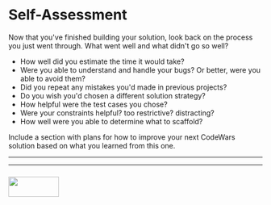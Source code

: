 # Self-Assessment

Now that you've finished building your solution, look back on the process you just went through.  What went well and what didn't go so well?
* How well did you estimate the time it would take?
* Were you able to understand and handle your bugs? Or better, were you able to avoid them?
* Did you repeat any mistakes you'd made in previous projects?
* Do you wish you'd chosen a different solution strategy?
* How helpful were the test cases you chose?
* Were your constraints helpful? too restrictive? distracting?
* How well were you able to determine what to scaffold?

Include a section with plans for how to improve your next CodeWars solution based on what you learned from this one.


___
___
### <a href="http://elewa.education/blog" target="_blank"><img src="https://user-images.githubusercontent.com/18554853/34921062-506450ae-f97d-11e7-875f-6feeb26ad72d.png" width="100" height="40"/></a>
